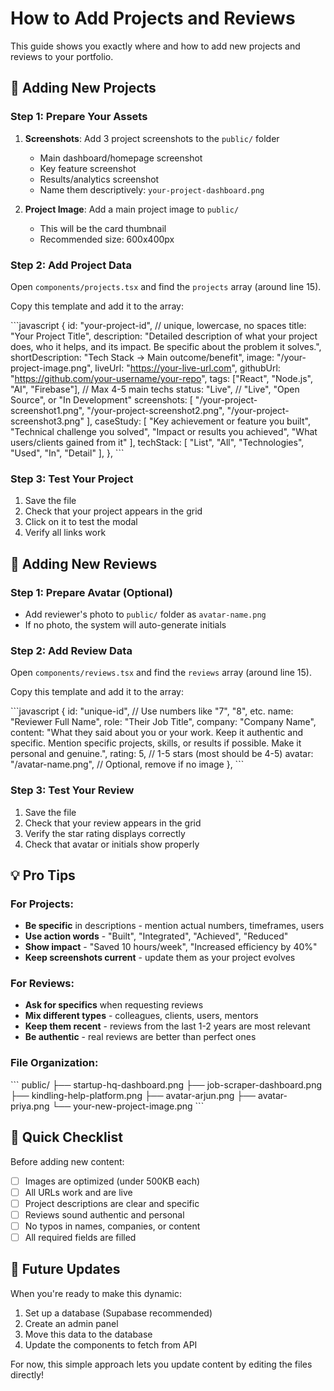 # How to Add Projects and Reviews

This guide shows you exactly where and how to add new projects and reviews to your portfolio.

## 📁 Adding New Projects

### Step 1: Prepare Your Assets
1. **Screenshots**: Add 3 project screenshots to the `public/` folder
   - Main dashboard/homepage screenshot
   - Key feature screenshot  
   - Results/analytics screenshot
   - Name them descriptively: `your-project-dashboard.png`

2. **Project Image**: Add a main project image to `public/`
   - This will be the card thumbnail
   - Recommended size: 600x400px

### Step 2: Add Project Data
Open `components/projects.tsx` and find the `projects` array (around line 15).

Copy this template and add it to the array:

\`\`\`javascript
{
  id: "your-project-id", // unique, lowercase, no spaces
  title: "Your Project Title",
  description: "Detailed description of what your project does, who it helps, and its impact. Be specific about the problem it solves.",
  shortDescription: "Tech Stack → Main outcome/benefit",
  image: "/your-project-image.png",
  liveUrl: "https://your-live-url.com",
  githubUrl: "https://github.com/your-username/your-repo",
  tags: ["React", "Node.js", "AI", "Firebase"], // Max 4-5 main techs
  status: "Live", // "Live", "Open Source", or "In Development"
  screenshots: [
    "/your-project-screenshot1.png",
    "/your-project-screenshot2.png", 
    "/your-project-screenshot3.png"
  ],
  caseStudy: [
    "Key achievement or feature you built",
    "Technical challenge you solved",
    "Impact or results you achieved", 
    "What users/clients gained from it"
  ],
  techStack: [
    "List", "All", "Technologies", "Used", "In", "Detail"
  ],
},
\`\`\`

### Step 3: Test Your Project
1. Save the file
2. Check that your project appears in the grid
3. Click on it to test the modal
4. Verify all links work

## 🌟 Adding New Reviews

### Step 1: Prepare Avatar (Optional)
- Add reviewer's photo to `public/` folder as `avatar-name.png`
- If no photo, the system will auto-generate initials

### Step 2: Add Review Data  
Open `components/reviews.tsx` and find the `reviews` array (around line 15).

Copy this template and add it to the array:

\`\`\`javascript
{
  id: "unique-id", // Use numbers like "7", "8", etc.
  name: "Reviewer Full Name",
  role: "Their Job Title", 
  company: "Company Name",
  content: "What they said about you or your work. Keep it authentic and specific. Mention specific projects, skills, or results if possible. Make it personal and genuine.",
  rating: 5, // 1-5 stars (most should be 4-5)
  avatar: "/avatar-name.png", // Optional, remove if no image
},
\`\`\`

### Step 3: Test Your Review
1. Save the file
2. Check that your review appears in the grid
3. Verify the star rating displays correctly
4. Check that avatar or initials show properly

## 💡 Pro Tips

### For Projects:
- **Be specific** in descriptions - mention actual numbers, timeframes, users
- **Use action words** - "Built", "Integrated", "Achieved", "Reduced"
- **Show impact** - "Saved 10 hours/week", "Increased efficiency by 40%"
- **Keep screenshots current** - update them as your project evolves

### For Reviews:
- **Ask for specifics** when requesting reviews
- **Mix different types** - colleagues, clients, users, mentors
- **Keep them recent** - reviews from the last 1-2 years are most relevant
- **Be authentic** - real reviews are better than perfect ones

### File Organization:
\`\`\`
public/
├── startup-hq-dashboard.png
├── job-scraper-dashboard.png  
├── kindling-help-platform.png
├── avatar-arjun.png
├── avatar-priya.png
└── your-new-project-image.png
\`\`\`

## 🚀 Quick Checklist

Before adding new content:
- [ ] Images are optimized (under 500KB each)
- [ ] All URLs work and are live
- [ ] Project descriptions are clear and specific
- [ ] Reviews sound authentic and personal
- [ ] No typos in names, companies, or content
- [ ] All required fields are filled

## 🔄 Future Updates

When you're ready to make this dynamic:
1. Set up a database (Supabase recommended)
2. Create an admin panel
3. Move this data to the database
4. Update the components to fetch from API

For now, this simple approach lets you update content by editing the files directly!
